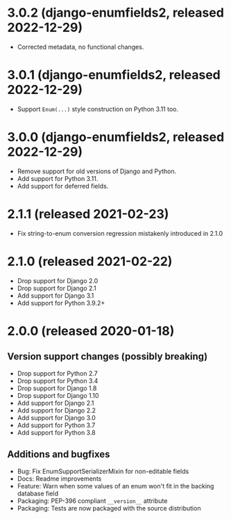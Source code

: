 # 3.0.2 (django-enumfields2, released 2022-12-29)

* Corrected metadata, no functional changes.

# 3.0.1 (django-enumfields2, released 2022-12-29)

* Support `Enum(...)` style construction on Python 3.11 too.

# 3.0.0 (django-enumfields2, released 2022-12-29)

* Remove support for old versions of Django and Python.
* Add support for Python 3.11.
* Add support for deferred fields.

# 2.1.1 (released 2021-02-23)

* Fix string-to-enum conversion regression mistakenly
  introduced in 2.1.0

# 2.1.0 (released 2021-02-22)

* Drop support for Django 2.0
* Drop support for Django 2.1
* Add support for Django 3.1
* Add support for Python 3.9.2+

# 2.0.0 (released 2020-01-18)

## Version support changes (possibly breaking)

* Drop support for Python 2.7
* Drop support for Python 3.4
* Drop support for Django 1.8
* Drop support for Django 1.10
* Add support for Django 2.1
* Add support for Django 2.2
* Add support for Django 3.0
* Add support for Python 3.7
* Add support for Python 3.8

## Additions and bugfixes

* Bug: Fix EnumSupportSerializerMixin for non-editable fields
* Docs: Readme improvements
* Feature: Warn when some values of an enum won't fit in the backing database field
* Packaging: PEP-396 compliant `__version__` attribute
* Packaging: Tests are now packaged with the source distribution

